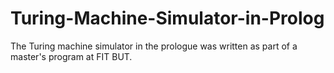 # Turing-Machine-Simulator-in-Prolog
The Turing machine simulator in the prologue was written as part of a master's program at FIT BUT.
